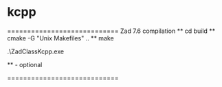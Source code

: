 # kcpp

============================
Zad 7.6 compilation
** cd build 
** cmake -G "Unix Makefiles" ..
** make 

.\ZadClassKcpp.exe



** - optional


============================
